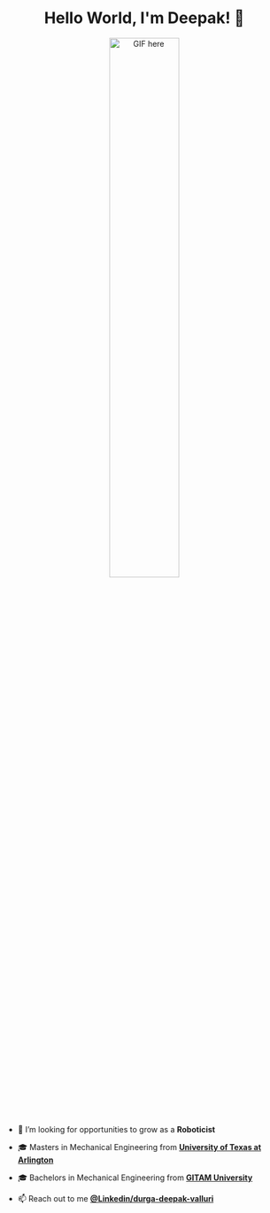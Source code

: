 <h1 align="center"> Hello World, I'm Deepak! 🤖 </h1>
<!--dribbleimage-->
<p float="middle" align="middle">
<img width=50% " src="https://media1.tenor.com/m/5hKPyupKGWMAAAAC/robot-hello.gif" alt="GIF here" /></p>


- 🤝 I’m looking for opportunities to grow as a **Roboticist**
  
- 🎓 Masters in Mechanical Engineering from [**University of Texas at Arlington**](https://www.uta.edu/)
  
- 🎓 Bachelors in Mechanical Engineering from [**GITAM University**](https://www.gitam.edu/)  
  
- 📫 Reach out to me [**@Linkedin/durga-deepak-valluri**](https://www.linkedin.com/in/durga-deepak-valluri)
